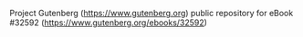 Project Gutenberg (https://www.gutenberg.org) public repository for eBook #32592 (https://www.gutenberg.org/ebooks/32592)
